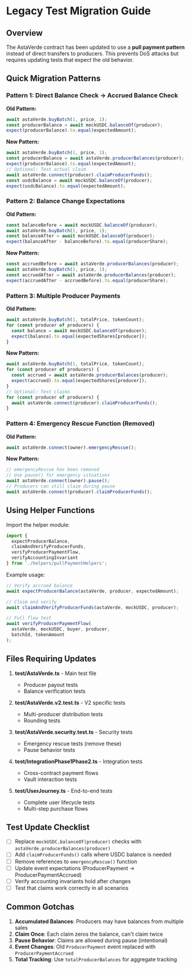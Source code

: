 # Legacy Test Migration Guide

## Overview
The AstaVerde contract has been updated to use a **pull payment pattern** instead of direct transfers to producers. This prevents DoS attacks but requires updating tests that expect the old behavior.

## Quick Migration Patterns

### Pattern 1: Direct Balance Check → Accrued Balance Check

**Old Pattern:**
```typescript
await astaVerde.buyBatch(1, price, 1);
const producerBalance = await mockUSDC.balanceOf(producer);
expect(producerBalance).to.equal(expectedAmount);
```

**New Pattern:**
```typescript
await astaVerde.buyBatch(1, price, 1);
const producerBalance = await astaVerde.producerBalances(producer);
expect(producerBalance).to.equal(expectedAmount);
// Optional: Test actual claim
await astaVerde.connect(producer).claimProducerFunds();
const usdcBalance = await mockUSDC.balanceOf(producer);
expect(usdcBalance).to.equal(expectedAmount);
```

### Pattern 2: Balance Change Expectations

**Old Pattern:**
```typescript
const balanceBefore = await mockUSDC.balanceOf(producer);
await astaVerde.buyBatch(1, price, 1);
const balanceAfter = await mockUSDC.balanceOf(producer);
expect(balanceAfter - balanceBefore).to.equal(producerShare);
```

**New Pattern:**
```typescript
const accruedBefore = await astaVerde.producerBalances(producer);
await astaVerde.buyBatch(1, price, 1);
const accruedAfter = await astaVerde.producerBalances(producer);
expect(accruedAfter - accruedBefore).to.equal(producerShare);
```

### Pattern 3: Multiple Producer Payments

**Old Pattern:**
```typescript
await astaVerde.buyBatch(1, totalPrice, tokenCount);
for (const producer of producers) {
  const balance = await mockUSDC.balanceOf(producer);
  expect(balance).to.equal(expectedShares[producer]);
}
```

**New Pattern:**
```typescript
await astaVerde.buyBatch(1, totalPrice, tokenCount);
for (const producer of producers) {
  const accrued = await astaVerde.producerBalances(producer);
  expect(accrued).to.equal(expectedShares[producer]);
}
// Optional: Test claims
for (const producer of producers) {
  await astaVerde.connect(producer).claimProducerFunds();
}
```

### Pattern 4: Emergency Rescue Function (Removed)

**Old Pattern:**
```typescript
await astaVerde.connect(owner).emergencyRescue();
```

**New Pattern:**
```typescript
// emergencyRescue has been removed
// Use pause() for emergency situations
await astaVerde.connect(owner).pause();
// Producers can still claim during pause
await astaVerde.connect(producer).claimProducerFunds();
```

## Using Helper Functions

Import the helper module:
```typescript
import {
  expectProducerBalance,
  claimAndVerifyProducerFunds,
  verifyProducerPaymentFlow,
  verifyAccountingInvariant
} from './helpers/pullPaymentHelpers';
```

Example usage:
```typescript
// Verify accrued balance
await expectProducerBalance(astaVerde, producer, expectedAmount);

// Claim and verify
await claimAndVerifyProducerFunds(astaVerde, mockUSDC, producer);

// Full flow test
await verifyProducerPaymentFlow(
  astaVerde, mockUSDC, buyer, producer, 
  batchId, tokenAmount
);
```

## Files Requiring Updates

1. **test/AstaVerde.ts** - Main test file
   - Producer payout tests
   - Balance verification tests

2. **test/AstaVerde.v2.test.ts** - V2 specific tests
   - Multi-producer distribution tests
   - Rounding tests

3. **test/AstaVerde.security.test.ts** - Security tests
   - Emergency rescue tests (remove these)
   - Pause behavior tests

4. **test/IntegrationPhase1Phase2.ts** - Integration tests
   - Cross-contract payment flows
   - Vault interaction tests

5. **test/UserJourney.ts** - End-to-end tests
   - Complete user lifecycle tests
   - Multi-step purchase flows

## Test Update Checklist

- [ ] Replace `mockUSDC.balanceOf(producer)` checks with `astaVerde.producerBalances(producer)`
- [ ] Add `claimProducerFunds()` calls where USDC balance is needed
- [ ] Remove references to `emergencyRescue()` function
- [ ] Update event expectations (ProducerPayment → ProducerPaymentAccrued)
- [ ] Verify accounting invariants hold after changes
- [ ] Test that claims work correctly in all scenarios

## Common Gotchas

1. **Accumulated Balances**: Producers may have balances from multiple sales
2. **Claim Once**: Each claim zeros the balance, can't claim twice
3. **Pause Behavior**: Claims are allowed during pause (intentional)
4. **Event Changes**: Old `ProducerPayment` event replaced with `ProducerPaymentAccrued`
5. **Total Tracking**: Use `totalProducerBalances` for aggregate tracking
